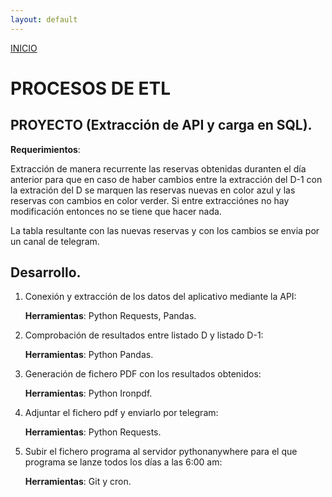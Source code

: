 ```yaml
---
layout: default
---
```

[INICIO](./)
# PROCESOS DE ETL

## **PROYECTO (Extracción de API y carga en SQL).**
**Requerimientos**:

Extracción de manera recurrente las reservas obtenidas duranten el día anterior para que en caso de haber cambios entre la extracción del D-1 con la extración del D se marquen las reservas nuevas en color azul y las reservas con cambios en color verder.
Si entre extracciónes no hay modificación entonces no se tiene que hacer nada.

La tabla resultante con las nuevas reservas y con los cambios se envia por un canal de telegram.

## **Desarrollo.**
1. Conexión y extracción de los datos del aplicativo mediante la API:

    **Herramientas**: Python Requests, Pandas.
2. Comprobación de resultados entre listado D y listado D-1:

    **Herramientas**: Python Pandas.
3. Generación de fichero PDF con los resultados obtenidos:

    **Herramientas**: Python Ironpdf.

4. Adjuntar el fichero pdf y enviarlo por telegram:

    **Herramientas**: Python Requests.

5. Subir el fichero programa al servidor pythonanywhere para el que programa se lanze todos los días a las 6:00 am:

    **Herramientas**: Git y cron.

